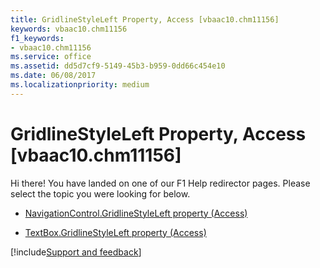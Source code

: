 ```yaml
---
title: GridlineStyleLeft Property, Access [vbaac10.chm11156]
keywords: vbaac10.chm11156
f1_keywords:
- vbaac10.chm11156
ms.service: office
ms.assetid: dd5d7cf9-5149-45b3-b959-0dd66c454e10
ms.date: 06/08/2017
ms.localizationpriority: medium
---
```



# GridlineStyleLeft Property, Access [vbaac10.chm11156]

Hi there! You have landed on one of our F1 Help redirector pages. Please select the topic you were looking for below.

- [NavigationControl.GridlineStyleLeft property (Access)](https://msdn.microsoft.com/library/66383fb2-d44d-c979-a025-52c4a4a369ea%28Office.15%29.aspx)

- [TextBox.GridlineStyleLeft property (Access)](https://msdn.microsoft.com/library/f1c71748-a37c-d0d0-5d8e-9899cf1efba5%28Office.15%29.aspx)

[!include[Support and feedback](~/includes/feedback-boilerplate.md)]